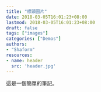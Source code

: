 ```yaml
---
title: "標頭圖片"
date: 2018-03-05T16:01:23+08:00
lastmod: 2018-03-05T16:01:23+08:00
draft: false
tags: ["images"]
categories: ["Demos"]
authors:
- "Shaform"
resources:
- name: header
  src: 'header.jpg'
---
```


這是一個簡單的筆記。
